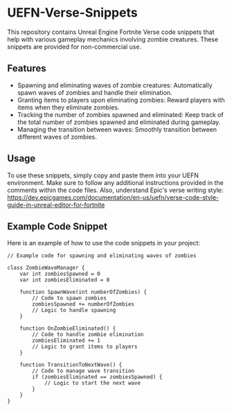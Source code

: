 # UEFN-Verse-Snippets
This repository contains Unreal Engine Fortnite Verse code snippets that help with various gameplay mechanics involving zombie creatures. These snippets are provided for non-commercial use.

## Features

- Spawning and eliminating waves of zombie creatures: Automatically spawn waves of zombies and handle their elimination.
- Granting items to players upon eliminating zombies: Reward players with items when they eliminate zombies.
- Tracking the number of zombies spawned and eliminated: Keep track of the total number of zombies spawned and eliminated during gameplay.
- Managing the transition between waves: Smoothly transition between different waves of zombies.

## Usage

To use these snippets, simply copy and paste them into your UEFN environment. Make sure to follow any additional instructions provided in the comments within the code files.  Also, understand Epic's verse writing style: https://dev.epicgames.com/documentation/en-us/uefn/verse-code-style-guide-in-unreal-editor-for-fortnite

## Example Code Snippet
Here is an example of how to use the code snippets in your project:

```verse
// Example code for spawning and eliminating waves of zombies

class ZombieWaveManager {
    var int zombiesSpawned = 0
    var int zombiesEliminated = 0

    function SpawnWave(int numberOfZombies) {
        // Code to spawn zombies
        zombiesSpawned += numberOfZombies
        // Logic to handle spawning
    }

    function OnZombieEliminated() {
        // Code to handle zombie elimination
        zombiesEliminated += 1
        // Logic to grant items to players
    }

    function TransitionToNextWave() {
        // Code to manage wave transition
        if (zombiesEliminated == zombiesSpawned) {
            // Logic to start the next wave
        }
    }
}
